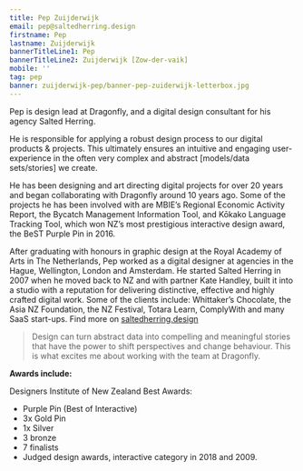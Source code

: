 ```yaml
---
title: Pep Zuijderwijk
email: pep@saltedherring.design
firstname: Pep
lastname: Zuijderwijk
bannerTitleLine1: Pep
bannerTitleLine2: Zuijderwijk [Zow-der-vaik]
mobile: ''
tag: pep
banner: zuijderwijk-pep/banner-pep-zuiderwijk-letterbox.jpg
---
```

Pep is design lead at Dragonfly, and a digital design consultant for his agency 
Salted Herring. 
<!-- more -->
He is responsible for applying a robust design process to our digital products &
projects. This ultimately ensures an intuitive and engaging user-experience in
the often very complex and abstract [models/data sets/stories] we create.

He has been designing and art directing digital projects for over 20 years and
began collaborating with Dragonfly around 10 years ago. Some of the projects he
has been involved with are MBIE’s Regional Economic Activity Report, the Bycatch
Management Information Tool, and Kōkako Language Tracking Tool, which won NZ’s
most prestigious interactive design award, the BeST Purple Pin in 2016.

After graduating with honours in graphic design at the Royal Academy of Arts in
The Netherlands, Pep worked as a digital designer at agencies in the Hague,
Wellington, London and Amsterdam. He started Salted Herring in 2007 when he
moved back to NZ and with partner Kate Handley, built it into a studio with a
reputation for delivering distinctive, effective and highly crafted digital
work. Some of the clients include: Whittaker’s Chocolate, the Asia NZ
Foundation, the NZ Festival, Totara Learn, ComplyWith and many SaaS start-ups.
Find more on [saltedherring.design](https://saltedherring.design)

> Design can turn abstract data into compelling and meaningful stories that have 
the power to shift perspectives and change behaviour. This is what excites me
about working with the team at Dragonfly.

**Awards include:**

Designers Institute of New Zealand Best Awards:

* Purple Pin (Best of Interactive)
* 3x Gold Pin
* 1x Silver
* 3 bronze
* 7 finalists
* Judged design awards, interactive category in 2018 and 2009.
